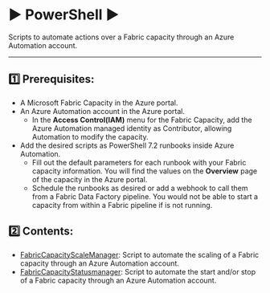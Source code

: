 # **▶️ PowerShell ▶️**
Scripts to automate actions over a Fabric capacity through an Azure Automation account.

---

## 1️⃣ Prerequisites:
-	A Microsoft Fabric Capacity in the Azure portal.
-   An Azure Automation account in the Azure portal.
    - In the **Access Control(IAM)** menu for the Fabric Capacity, add the Azure Automation managed identity as Contributor, allowing Automation to modify the capacity.
-	Add the desired scripts as PowerShell 7.2 runbooks inside Azure Automation.
    - Fill out the default parameters for each runbook with your Fabric capacity information. You will find the values on the **Overview** page of the capacity in the Azure portal. 
    - Schedule the runbooks as desired or add a webhook to call them from a Fabric Data Factory pipeline. You would not be able to start a capacity from within a Fabric pipeline if is not running.

## 2️⃣ Contents:
-   [FabricCapacityScaleManager](https://github.com/l2aFa/rafabric/blob/main/powershell/FabricCapacityScaleManager.ps1): Script to automate the scaling of a Fabric capacity through an Azure Automation account.
-   [FabricCapacityStatusmanager](https://github.com/l2aFa/rafabric/blob/main/powershell/FabricCapacityStatusManager.ps1): Script to automate the start and/or stop of a Fabric capacity through an Azure Automation account.